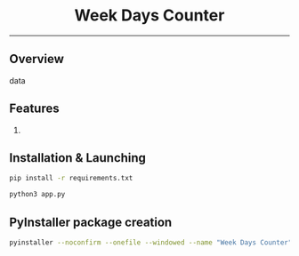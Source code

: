 <h1 style="display: flex; justify-content: center">Week Days Counter</h1>

---

## Overview

data

## Features

1. 

## Installation & Launching

```sh
pip install -r requirements.txt
```

```sh
python3 app.py
```

## PyInstaller package creation

```sh
pyinstaller --noconfirm --onefile --windowed --name "Week Days Counter" app.py
```